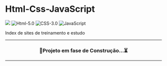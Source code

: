 # Html-Css-JavaScript

![](https://img.shields.io/badge/license-MIT-darkcyan)
![Html-5.0](https://img.shields.io/badge/Html-5.0-F16529?logo=html5&style=flat)
![CSS-3.0](https://img.shields.io/badge/Css-3.0-2965f1?logo=CSS3&style=flat)
![JavaScript](https://img.shields.io/badge/Javascript-Ecma2018-yellow?logo=javascript&style=flat) 

Index de sites de treinamento e estudo

---

<div align="center">
  
### 🚧Projeto em fase de Construção...⏳

</div>

---
